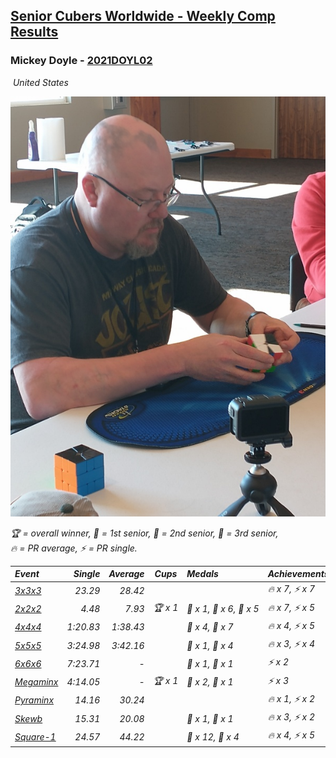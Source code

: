 <style>table {white-space: nowrap;}</style>
<link rel="stylesheet" type="text/css" href="/scw-comp/css/flags.css" />

## [Senior Cubers Worldwide - Weekly Comp Results](/scw-comp/results/)
### Mickey Doyle - [2021DOYL02](https://www.worldcubeassociation.org/persons/2021DOYL02)

<i class="flag flag-US" />&nbsp;United States

![Mickey Doyle](1644595509.jpg)

<span style="white-space: nowrap;">🏆 = overall winner</span>, <span style="white-space: nowrap;">🥇 = 1st senior</span>, <span style="white-space: nowrap;">🥈 = 2nd senior</span>, <span style="white-space: nowrap;">🥉 = 3rd senior</span>, <span style="white-space: nowrap;">🔥 = PR average</span>, <span style="white-space: nowrap;">⚡ = PR single</span>.

| Event | Single | Average | Cups | Medals | Achievements|
| :-- | --: | --: | :--: | :-- | :-- |
| [3x3x3](333.md) | 23.29 | 28.42 |  |  | 🔥 x 7, ⚡ x 7 |
| [2x2x2](222.md) | 4.48 | 7.93 | 🏆 x 1 | 🥇 x 1, 🥈 x 6, 🥉 x 5 | 🔥 x 7, ⚡ x 5 |
| [4x4x4](444.md) | 1:20.83 | 1:38.43 |  | 🥈 x 4, 🥉 x 7 | 🔥 x 4, ⚡ x 5 |
| [5x5x5](555.md) | 3:24.98 | 3:42.16 |  | 🥈 x 1, 🥉 x 4 | 🔥 x 3, ⚡ x 4 |
| [6x6x6](666.md) | 7:23.71 | - |  | 🥇 x 1, 🥈 x 1 | ⚡ x 2 |
| [Megaminx](minx.md) | 4:14.05 | - | 🏆 x 1 | 🥇 x 2, 🥈 x 1 | ⚡ x 3 |
| [Pyraminx](pyram.md) | 14.16 | 30.24 |  |  | 🔥 x 1, ⚡ x 2 |
| [Skewb](skewb.md) | 15.31 | 20.08 |  | 🥈 x 1, 🥉 x 1 | 🔥 x 3, ⚡ x 2 |
| [Square-1](sq1.md) | 24.57 | 44.22 |  | 🥈 x 12, 🥉 x 4 | 🔥 x 4, ⚡ x 5 |

<!-- Global site tag (gtag.js) - Google Analytics -->
<script async src="https://www.googletagmanager.com/gtag/js?id=UA-86348435-3"></script>
<script>window.dataLayer = window.dataLayer || []; function gtag() {dataLayer.push(arguments);} gtag('js', new Date()); gtag('config', 'UA-86348435-3');</script>
